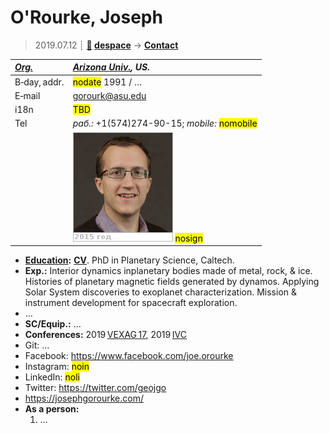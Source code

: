 # O'Rourke, Joseph
> 2019.07.12 ┊ **[🚀](../index/index.md) [despace](index.md)** → **[Contact](contact.md)**

|*[Org.](contact.md)*|*[Arizona Univ.](arizona_univ.md), US.*|
|:--|:--|
|B‑day, addr.| <mark>nodate</mark> 1991 / … |
|E‑mail| <gorourk@asu.edu> |
|i18n| <mark>TBD</mark> |
|Tel|*раб.:* +1(574)274-90-15; *mobile:* <mark>nomobile</mark> |
|| [![](f/contact/o/orourke_001_photo_thumb.jpg)](f/contact/o/orourke_001_photo.jpg) <mark>nosign</mark> |

   - **[Education](edu.md):** **[CV](f/contact/o/orourke_001_cv.pdf)**. PhD in Planetary Science, Caltech.
   - **Exp.:** Interior dynamics inplanetary bodies made of metal, rock, & ice. Histories of planetary magnetic fields generated by dynamos. Applying Solar System discoveries to exoplanet characterization. Mission & instrument development for spacecraft exploration.
   - …
   - **SC/Equip.:** …
   - **Conferences:** 2019 [VEXAG 17](vexag_2019.md), 2019 [IVC](ivc_2019.md)
   - Git: …
   - Facebook: <https://www.facebook.com/joe.orourke>
   - Instagram: <mark>noin</mark>
   - LinkedIn: <mark>noli</mark>
   - Twitter: <https://twitter.com/geojgo>
   - <https://josephgorourke.com/>
   - **As a person:**
      1. …
